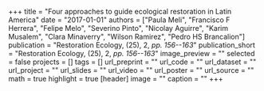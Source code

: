 +++
title = "Four approaches to guide ecological restoration in Latin America"
date = "2017-01-01"
authors = ["Paula Meli", "Francisco F Herrera", "Felipe Melo", "Severino Pinto", "Nicolay Aguirre", "Karim Musalem", "Clara Minaverry", "Wilson Ramirez", "Pedro HS Brancalion"]
publication = "Restoration Ecology, (25), 2, _pp. 156--163_"
publication_short = "Restoration Ecology, (25), 2, _pp. 156--163_"
image_preview = ""
selected = false
projects = []
tags = []
url_preprint = ""
url_code = ""
url_dataset = ""
url_project = ""
url_slides = ""
url_video = ""
url_poster = ""
url_source = ""
math = true
highlight = true
[header]
image = ""
caption = ""
+++
